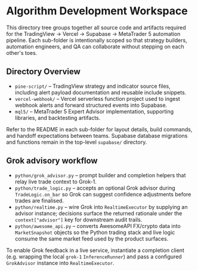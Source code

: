 # Algorithm Development Workspace

This directory tree groups together all source code and artifacts required for
the TradingView → Vercel → Supabase → MetaTrader 5 automation pipeline. Each
sub-folder is intentionally scoped so that strategy builders, automation
engineers, and QA can collaborate without stepping on each other's toes.

## Directory Overview

- `pine-script/` – TradingView strategy and indicator source files, including
  alert payload documentation and reusable include snippets.
- `vercel-webhook/` – Vercel serverless function project used to ingest webhook
  alerts and forward structured events into Supabase.
- `mql5/` – MetaTrader 5 Expert Advisor implementation, supporting libraries,
  and backtesting artifacts.

Refer to the README in each sub-folder for layout details, build commands, and
handoff expectations between teams. Supabase database migrations and functions
remain in the top-level `supabase/` directory.

## Grok advisory workflow

- `python/grok_advisor.py` – prompt builder and completion helpers that relay
  live trade context to Grok-1.
- `python/trade_logic.py` – accepts an optional Grok advisor during
  `TradeLogic.on_bar` so Grok can suggest confidence adjustments before trades
  are finalised.
- `python/realtime.py` – wire Grok into `RealtimeExecutor` by supplying an
  advisor instance; decisions surface the returned rationale under the
  `context["advisor"]` key for downstream audit trails.
- `python/awesome_api.py` – converts AwesomeAPI FX/crypto data into
  `MarketSnapshot` objects so the Python trading stack and live logic consume
  the same market feed used by the product surfaces.

To enable Grok feedback in a live service, instantiate a completion client (e.g.
wrapping the local `grok-1` `InferenceRunner`) and pass a configured
`GrokAdvisor` instance into `RealtimeExecutor`.
